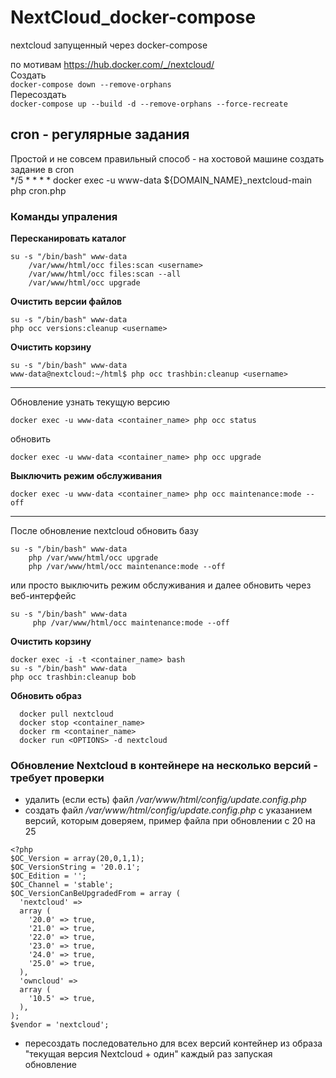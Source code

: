 # NextCloud_docker-compose  
nextcloud запущенный через docker-compose

по мотивам https://hub.docker.com/_/nextcloud/  
Создать  
```docker-compose down --remove-orphans```  
Пересоздать  
```docker-compose up --build -d --remove-orphans --force-recreate```  

## cron - регулярные задания  
Простой и не совсем правильный способ - на хостовой машине создать задание в cron  
    */5 * * * * docker exec -u www-data ${DOMAIN_NAME}_nextcloud-main php cron.php  

### Команды упраления  
**Пересканировать каталог**  
```
su -s "/bin/bash" www-data
    /var/www/html/occ files:scan <username>
    /var/www/html/occ files:scan --all
    /var/www/html/occ upgrade
```
**Очистить версии файлов**
```
su -s "/bin/bash" www-data
php occ versions:cleanup <username>
```
**Очистить корзину**
```
su -s "/bin/bash" www-data
www-data@nextcloud:~/html$ php occ trashbin:cleanup <username>
```
* * *
Обновление 
узнать текущую версию
```
docker exec -u www-data <container_name> php occ status
```
обновить
```
docker exec -u www-data <container_name> php occ upgrade
```
**Выключить режим обслуживания**
```
docker exec -u www-data <container_name> php occ maintenance:mode --off
```
* * *
После обновление nextcloud обновить базу
```
su -s "/bin/bash" www-data
    php /var/www/html/occ upgrade
    php /var/www/html/occ maintenance:mode --off
```
или просто выключить режим обслуживания и далее обновить через веб-интерфейс
```
su -s "/bin/bash" www-data
     php /var/www/html/occ maintenance:mode --off
```
**Очистить корзину**
```
docker exec -i -t <container_name> bash
su -s "/bin/bash" www-data
php occ trashbin:cleanup bob
```
**Обновить образ**
```
  docker pull nextcloud
  docker stop <container_name>
  docker rm <container_name>
  docker run <OPTIONS> -d nextcloud
```

### Обновление Nextcloud в контейнере на несколько версий - требует проверки  
- удалить (если есть) файл */var/www/html/config/update.config.php* 
- создать файл */var/www/html/config/update.config.php* с указанием версий, которым доверяем, пример файла при обновлении с 20 на 25
```
<?php
$OC_Version = array(20,0,1,1);
$OC_VersionString = '20.0.1';
$OC_Edition = '';
$OC_Channel = 'stable';
$OC_VersionCanBeUpgradedFrom = array (
  'nextcloud' =>
  array (
    '20.0' => true,
    '21.0' => true,
    '22.0' => true,
    '23.0' => true,
    '24.0' => true,
    '25.0' => true,
  ),
  'owncloud' =>
  array (
    '10.5' => true,
  ),
);
$vendor = 'nextcloud';
```
- пересоздать последовательно для всех версий контейнер из образа "текущая версия Nextcloud + один" каждый раз запуская обновление  
